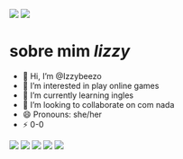 ![]( https://media1.giphy.com/media/139eZBmH1HTyRa/giphy.gif?cid=6c09b952u1qjuri1981nxty19st5jdwcc46btt411k16uvwl&ep=v1_gifs_search&rid=giphy.gif&ct=g)
![](https://www.icegif.com/wp-content/uploads/2022/04/icegif-458.gif)
 # sobre mim *lizzy*
- 👋 Hi, I’m @Izzybeezo
- 👀 I’m interested in play online games
- 🌱 I’m currently learning ingles
- 💞️ I’m looking to collaborate on com nada
- 😄 Pronouns: she/her
- ⚡ 0-0
  
![](https://img.shields.io/badge/ChatGPT-74aa9c?style=for-the-badge&logo=openai&logoColor=white)
![](https://img.shields.io/badge/Lightning-792DE4?style=for-the-badge&logo=lightning&logoColor=white)
![](https://img.shields.io/badge/Ghost-000?style=for-the-badge&logo=ghost&logoColor=yellow)
![](https://img.shields.io/badge/Aiqfome-7A1FA2?style=for-the-badge&logo=aiqfome&logoColor=white)
![](https://img.shields.io/badge/Electron-2B2E3A?style=for-the-badge&logo=electron&logoColor=9FEAF9)








